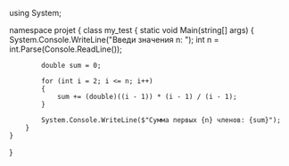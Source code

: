 using System;

namespace projet
{
    class my_test
    {
        static void Main(string[] args)
        {
            System.Console.WriteLine("Введи значения n: ");
            int n = int.Parse(Console.ReadLine());

            double sum = 0;

            for (int i = 2; i <= n; i++)
            {
                sum += (double)((i - 1)) * (i - 1) / (i - 1);
            }

            System.Console.WriteLine($"Сумма первых {n} членов: {sum}");
        }
    }
}
